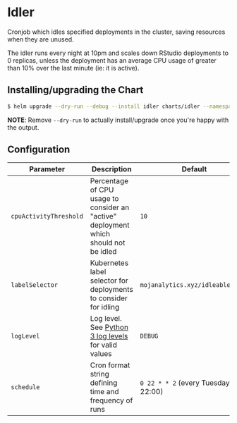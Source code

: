 # Idler

Cronjob which idles specified deployments in the cluster, saving resources when
they are unused.

The idler runs every night at 10pm and scales down RStudio deployments to 0
replicas, unless the deployment has an average CPU usage of greater than 10%
over the last minute (ie: it is active).

## Installing/upgrading the Chart


```bash
$ helm upgrade --dry-run --debug --install idler charts/idler --namespace default
```

**NOTE**: Remove `--dry-run` to actually install/upgrade once you're
happy with the output.


## Configuration

| Parameter | Description | Default |
| --------- | ----------- | ------- |
| `cpuActivityThreshold` | Percentage of CPU usage to consider an "active" deployment which should not be idled | `10` |
| `labelSelector` | Kubernetes label selector for deployments to consider for idling | `mojanalytics.xyz/idleable=true` |
| `logLevel` | Log level. See [Python 3 log levels](https://docs.python.org/3/library/logging.html#levels) for valid values | `DEBUG` |
| `schedule` | Cron format string defining time and frequency of runs | `0 22 * * 2` (every Tuesday at 22:00) |
